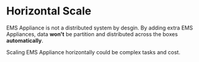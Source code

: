 # Horizontal Scale
EMS Appliance is not a distributed system by desgin. By adding extra EMS Appliances, data **won't** be partition and distributed across the boxes **automatically**.  

Scaling EMS Appliance horizontally could be complex tasks and cost.  